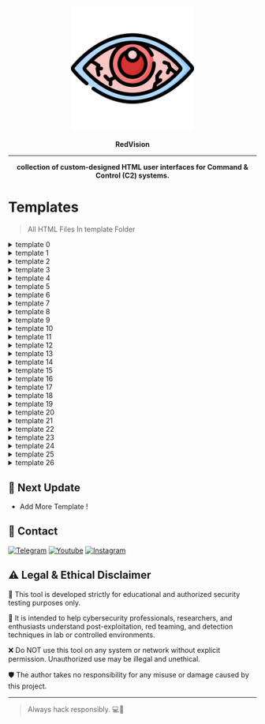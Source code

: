 <h3 align="center"><img src="res/icon.png" alt="logo" height="250px"></h3>
<p align="center">
    <b>RedVision</b><br>
    </p>
<hr>
<p align="center">
  <b>collection of custom-designed HTML user interfaces for Command & Control (C2) systems.</b>
    </p>

# Templates

> All HTML Files In  template Folder

<details>
    <summary>template 0</summary>
    <br>
<p align="center">
        <img src="res/c0.png" width="700"/>
</p>

</details>

<details>
    <summary>template 1</summary>
  <br>
<p align="center">
        <img src="res/c1.png" width="700"/>
    </p>

</details>

<details>
    <summary>template 2</summary>
  <br>
<p align="center">
        <img src="res/c2.png" width="700"/>
    </p>

</details>

<details>
    <summary>template 3</summary>
  <br>
<p align="center">
        <img src="res/c3.png" width="700"/>
    </p>

</details>

<details>
    <summary>template 4</summary>
  <br>
<p align="center">
        <img src="res/c4.png" width="700"/>
    </p>

</details>

<details>
    <summary>template 5</summary>
  <br>
<p align="center">
        <img src="res/c5.png" width="700"/>
    </p>

</details>

<details>
    <summary>template 6</summary>
  <br>
<p align="center">
        <img src="res/c6.png" width="700"/>
    </p>

</details>

<details>
    <summary>template 7</summary>
  <br>
<p align="center">
        <img src="res/c7.png" width="700"/>
    </p>

</details>

<details>
    <summary>template 8</summary>
  <br>
<p align="center">
        <img src="res/c8.png" width="700"/>
    </p>

</details>

<details>
    <summary>template 9</summary>
  <br>
 <p align="center">
        <img src="res/c9.png" width="700"/>
    </p>

</details>

<details>
    <summary>template 10</summary>
  <br>
<p align="center">
        <img src="res/c10.png" width="700"/>
    </p>

</details>

<details>
    <summary>template 11</summary>
  <br>
<p align="center">
        <img src="res/c11.png" width="700"/>
    </p>

</details>

<details>
    <summary>template 12</summary>
  <br>
<p align="center">
        <img src="res/c12.png" width="700"/>
    </p>

</details>

<details>
    <summary>template 13</summary>
  <br>
<p align="center">
        <img src="res/c13.png" width="700"/>
    </p>

</details>

<details>
    <summary>template 14</summary>
  <br>
    <p align="center">
        <img src="res/c14.png" width="700"/>
    </p>

</details>

<details>
    <summary>template 15</summary>
  <br>
    <p align="center">
        <img src="res/c15.png" width="700"/>
    </p>

</details>

<details>
    <summary>template 16</summary>
  <br>
    <p align="center">
        <img src="res/c16.png" width="700"/>
    </p>

</details>

<details>
    <summary>template 17</summary>
  <br>
    <p align="center">
        <img src="res/c17.png" width="700"/>
    </p>

</details>

<details>
    <summary>template 18</summary>
  <br>
    <p align="center">
        <img src="res/c18.png" width="700"/>
    </p>

</details>

<details>
    <summary>template 19</summary>
  <br>
    <p align="center">
        <img src="res/c19.png" width="700"/>
    </p>

</details>

<details>
    <summary>template 20</summary>
  <br>
    <p align="center">
        <img src="res/c20.png" width="700"/>
    </p>

</details>

<details>
    <summary>template 21</summary>
  <br>
    <p align="center">
        <img src="res/c21.png" width="700"/>
    </p>

</details>

<details>
    <summary>template 22</summary>
  <br>
    <p align="center">
        <img src="res/c22.png" width="700"/>
    </p>

</details>

<details>
    <summary>template 23</summary>
  <br>
    <p align="center">
        <img src="res/c23.png" width="700"/>
    </p>

</details>

<details>
    <summary>template 24</summary>
  <br>
    <p align="center">
        <img src="res/c24.png" width="700"/>
    </p>

</details>

<details>
    <summary>template 25</summary>
  <br>
    <p align="center">
        <img src="res/c25.png" width="700"/>
    </p>

</details>

<details>
    <summary>template 26</summary>
  <br>
    <p align="center">
        <img src="res/c26.png" width="700"/>
    </p>

</details>

   



<h2 id="next-update">🔱 Next Update</h2>
<ul>
<li>Add More Template !</li>
</ul>
<h2 id="contact">📧 Contact</h2>
<p >
<a href="https://t.me/amajax"><img title="Telegram" src="https://img.shields.io/badge/Telegram-black?style=for-the-badge&logo=Telegram"></a>
<a href="https://www.youtube.com/channel/UC0-QcOXgzRgSfcE3zerwu9w/?sub_confirmation=1"><img title="Youtube" src="https://img.shields.io/badge/Youtube-red?style=for-the-badge&logo=Youtube"></a>
<a href="https://www.instagram.com/sectoolfa"><img title="Instagram" src="https://img.shields.io/badge/Instagram-white?style=for-the-badge&logo=Instagram"></a>

## ⚠️ Legal & Ethical Disclaimer

🚨 This tool is developed strictly for educational and authorized security testing purposes only.

🔬 It is intended to help cybersecurity professionals, researchers, and enthusiasts understand post-exploitation, red teaming, and detection techniques in lab or controlled environments.

❌ Do NOT use this tool on any system or network without explicit permission. Unauthorized use may be illegal and unethical.

🛡 The author takes no responsibility for any misuse or damage caused by this project.

---
> Always hack responsibly. 💻🔐
